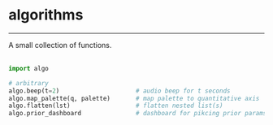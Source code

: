 # algorithms
<hr>
A small collection of functions.
<br><br>





```python
import algo

# arbitrary
algo.beep(t=2)                     # audio beep for t seconds
algo.map_palette(q, palette)       # map palette to quantitative axis
algo.flatten(lst)                  # flatten nested list(s)
algo.prior_dashboard               # dashboard for pikcing prior params 
```

